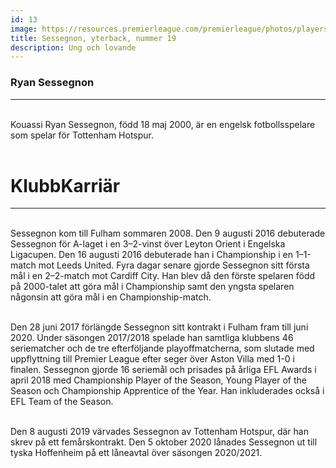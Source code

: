 ```yaml
---
id: 13
image: https://resources.premierleague.com/premierleague/photos/players/250x250/p184349.png
title: Sessegnon, yterback, nummer 19
description: Ung och lovande 
---
```


### Ryan Sessegnon
---
<br>Kouassi Ryan Sessegnon, född 18 maj 2000, är en engelsk fotbollsspelare som spelar för Tottenham Hotspur. <br><br>

# KlubbKarriär
---
<br>  Sessegnon kom till Fulham sommaren 2008. Den 9 augusti 2016 debuterade Sessegnon för A-laget i en 3–2-vinst över Leyton Orient i Engelska Ligacupen. Den 16 augusti 2016 debuterade han i Championship i en 1–1-match mot Leeds United. Fyra dagar senare gjorde Sessegnon sitt första mål i en 2–2-match mot Cardiff City. Han blev då den förste spelaren född på 2000-talet att göra mål i Championship samt den yngsta spelaren någonsin att göra mål i en Championship-match.<br><br>

Den 28 juni 2017 förlängde Sessegnon sitt kontrakt i Fulham fram till juni 2020. Under säsongen 2017/2018 spelade han samtliga klubbens 46 seriematcher och de tre efterföljande playoffmatcherna, som slutade med uppflyttning till Premier League efter seger över Aston Villa med 1-0 i finalen. Sessegnon gjorde 16 seriemål och prisades på årliga EFL Awards i april 2018 med Championship Player of the Season, Young Player of the Season och Championship Apprentice of the Year. Han inkluderades också i EFL Team of the Season.<br><br>

Den 8 augusti 2019 värvades Sessegnon av Tottenham Hotspur, där han skrev på ett femårskontrakt. Den 5 oktober 2020 lånades Sessegnon ut till tyska Hoffenheim på ett låneavtal över säsongen 2020/2021.


